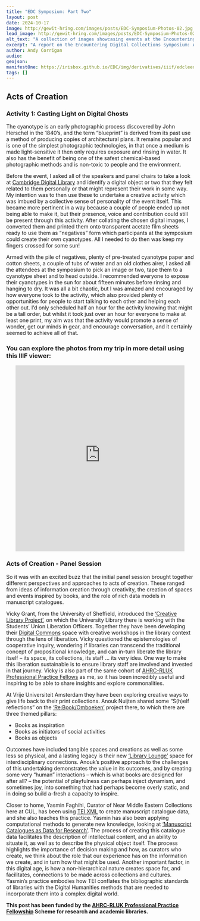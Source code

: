 ```yaml
---
title: "EDC Symposium: Part Two"
layout: post
date: 2024-10-17
image: http://gewit-hring.com/images/posts/EDC-Symposium-Photos-02.jpg
lead_image: http://gewit-hring.com/images/posts/EDC-Symposium-Photos-02.jpg
alt_text: "A collection of images showcasing events at the Encountering Digital Collections symposium"
excerpt: "A report on the Encountering Digital Collections symposium: Acts of Creation. (Part Two of ???)"
author: Andy Corrigan
audio:
geojson: 
manifestOne: https://irisbox.github.io/EDC/img/derivatives/iiif/edcleeds/manifest.json
tags: []
---
```

## Acts of Creation 

### Activity 1: Casting Light on Digital Ghosts

The cyanotype is an early photographic process discovered by John Herschel in the 1840’s, and the term “blueprint” is derived from its past use a method of producing copies of architectural plans. It remains popular and is one of the simplest photographic technologies, in that once a medium is made light-sensitive it then only requires exposure and rinsing in water. It also has the benefit of being one of the safest chemical-based photographic methods and is non-toxic to people and the environment.

Before the event, I asked all of the speakers and panel chairs to take a look at [Cambridge Digital Library](https://cudl.lib.cam.ac.uk/) and identify a digital object or two that they felt related to them personally or that might represent their work in some way. My intention was to then use these to undertake a creative activity which was imbued by a collective sense of personality of the event itself. This became more pertinent in a way because a couple of people ended up not being able to make it, but their presence, voice and contribution could still be present through this activity. After collating the chosen digital images, I converted them and printed them onto transparent acetate film sheets ready to use them as “negatives” form which participants at the symposium could create their own cyanotypes. All I needed to do then was keep my fingers crossed for some sun!

Armed with the pile of negatives, plenty of pre-treated cyanotype paper and cotton sheets, a couple of tubs of water and an old clothes airer, I asked all the attendees at the symposium to pick an image or two, tape them to a cyanotype sheet and to head outside. I recommended everyone to expose their cyanotypes in the sun for about fifteen minutes before rinsing and hanging to dry. It was all a bit chaotic, but I was amazed and encouraged by how everyone took to the activity, which also provided plenty of opportunities for people to start talking to each other and helping each other out. I’d only scheduled half an hour for the activity knowing that might be a tall order, but whilst it took just over an hour for everyone to make at least one print, my aim was that the activity would promote a sense of wonder, get our minds in gear, and encourage conversation, and it certainly seemed to achieve all of that.   

### You can explore the photos from my trip in more detail using this IIIF viewer:

<p align="center"><iframe src="https://fitzmuseum.cam.ac.uk/uv.html#?manifest={{ page.manifestOne }}&c=0&m=0&cv=0&config=&locales=en-GB:English (GB),cy-GB:Cymraeg,fr-FR:Français (FR),pl-PL:Polski,sv-SE:Svenska&r=0" width="90%" height="500" allowfullscreen frameborder="0"></iframe></p>

### Acts of Creation - Panel Session

So it was with an excited buzz that the initial panel session brought together different perspectives and approaches to acts of creation. These ranged from ideas of information creation through creativity, the creation of spaces and events inspired by books, and the role of rich data models in manuscript catalogues. 

Vicky Grant, from the University of Sheffield, introduced the [‘Creative Library Project’](https://sites.google.com/sheffield.ac.uk/thecreativelibrary), on which the University Library there is working with the Students’ Union Liberation Officers. Together they have been developing their [Digital Commons](https://www.sheffield.ac.uk/library/study/digitalcommons) space with creative workshops in the library context through the lens of liberation. Vicky questioned the epistemologies of cooperative inquiry, wondering if libraries can transcend the traditional concept of propositional knowledge, and can in-turn liberate the library itself – its space, its collections, its staff … its very idea. One way to make this liberation sustainable is to ensure library staff are involved and invested in that journey. Vicky is also part of the same cohort of [AHRC-RLUK Professional Practice Fellows](https://www.rluk.ac.uk/ppfs-fellows-2/) as me, so it has been incredibly useful and inspiring to be able to share insights and explore commonalities.

At Vrije Universiteit Amsterdam they have been exploring creative ways to give life back to their print collections. Anouk Nuijten shared some “S(h)elf reflections” on the [‘Re:Book/Omboeken’](https://vu.nl/en/about-vu/divisions/university-library/more-about/project-re-book-omboeken) project there, to which there are three themed pillars: 
- Books as inspiration
- Books as initiators of social activities
- Books as objects 

Outcomes have included tangible spaces and creations as well as some less so physical, and a lasting legacy is their new [‘Library Lounge’](https://vu.nl/en/events/2024/opening-library-lounge-retrospective-re-book) space for interdisciplinary connections. Anouk’s positive approach to the challenges of this undertaking demonstrates the value in its outcomes, and by creating some very “human” interactions – which is what books are designed for after all? – the potential of playfulness can perhaps inject dynamism, and sometimes joy, into something that had perhaps become overly static, and in doing so build a-fresh a capacity to inspire. 

Closer to home, Yasmin Faghihi, Curator of Near Middle Eastern Collections here at CUL, has been using [TEI XML](https://tei-c.org/) to create manuscript catalogue data, and she also teaches this practice. Yasmin has also been applying computational methods to generate new knowledge, looking at [‘Manuscript Catalogues as Data for Research’](https://www.digitalhumanities.org/dhq/vol/18/3/000751/000751.html). The process of creating this catalogue data facilitates the description of intellectual content, and an ability to situate it, as well as to describe the physical object itself. The process highlights the importance of decision making and how, as curators who create, we think about the role that our experience has on the information we create, and in turn how that might be used. Another important factor, in this digital age, is how a non-hierarchical nature creates space for, and facilitates, connections to be made across collections and cultures. Yasmin’s practice embodies how TEI conflates the bibliographic standards of libraries with the Digital Humanities methods that are needed to incorporate them into a complex digital world.

**This post has been funded by the [AHRC-RLUK Professional Practice Fellowship](https://www.rluk.ac.uk/ppfs-fellows-2/) Scheme for research and academic libraries.**  
